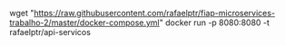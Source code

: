wget "https://raw.githubusercontent.com/rafaelptr/fiap-microservices-trabalho-2/master/docker-compose.yml"
docker run -p 8080:8080 -t rafaelptr/api-servicos